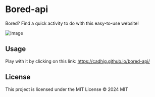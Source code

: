 # Bored-api
Bored? Find a quick activity to do with this easy-to-use website!

![image](https://github.com/Cadhig/bored-api/assets/160413853/ced5cf84-6854-46e0-aa8c-061fd705a0e3)

## Usage
Play with it by clicking on this link:
https://cadhig.github.io/bored-api/

## License
This project is licensed under the MIT License © 2024 MIT
